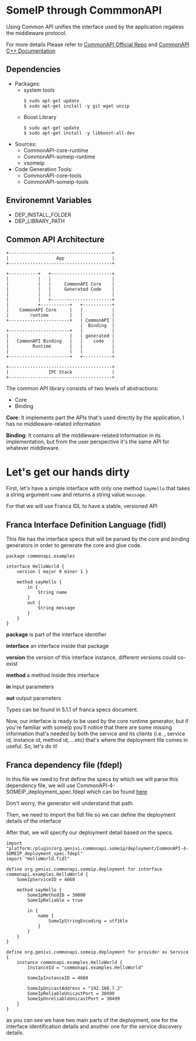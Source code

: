 # SomeIP through CommmonAPI
Using Common API unifies the interface used by the application regaless the middleware protocol.

For more details Please refer to [CommonAPI Official Repo](https://github.com/COVESA/capicxx-core-runtime) and [CommonAPI C++ Documentation](https://covesa.github.io/capicxx-core-tools/)

## Dependencies
- Packages: 
    - system tools
        ```
        $ sudo apt-get update
        $ sudo apt-get install -y git wget unzip
        ```
    - Boost Library
        ```
        $ sudo apt-get update
        $ sudo apt-get install -y libboost-all-dev
        ```
- Sources:
    - CommonAPI-core-runtime
    - CommonAPI-someip-runtime
    - vsomeip
- Code Generation Tools:
    - CommonAPI-core-tools
    - CommonAPI-someip-tools

## Environemnt Variables
- DEP_INSTALL_FOLDER
- DEP_LIBRARY_PATH

## Common API Architecture 

~~~
+---------------------------------------+
|                  App                  |     
+---------------------------------------+

+-----------+   +-----------------------+
|           |   |                       |
|           |   |     CommonAPI Core    |
|           |   |     Generated Code    |
|           |   |                       |
|           |   +-----------------------+
|           +-----------+   +-----------+
|    CommonAPI Core     |   |           |
|        runtime        |   |           |
+-----------------------+   | CommonAPI |
                            |  Binding  |
+-----------------------+   |           |
|                       |   | generated |
|   CommonAPI Binding   |   |    code   |
|         Runtime       |   |           |
|                       |   |           |
+-----------------------+   +-----------+

+---------------------------------------+
|               IPC Stack               |
+---------------------------------------+
~~~

The common API library consists of two levels of abstractions:
- Core
- Binding

**Core**:
It implements part the APIs that's used directly by the application, I has no middleware-related information

**Binding**:
It contains all the middleware-related information in its implementation, but from the user perspective it's the same API for whatever middleware.
<!-- 
## Build Steps
1. Clone the dependencies
2. Get the code generation tools
3. Build dependencies
4. Write your app -->

# Let's get our hands dirty

First, let's have a simple interface with only one method `SayHello` that takes a string argument `name` and returns a string value `message`. 

For that we will use Franca IDL to have a stable, versioned API

## Franca Interface Definition Language (fidl)

This file has the interface specs that will be parsed by the core and binding generators in order to generate the core and glue code.
~~~
package commonapi.examples

interface HelloWorld {
    version { major 0 minor 1 }

    method sayHello {
        in {
            String name
        }
        out {
            String message
        }
    }
}
~~~
**package** is part of the interface identifier

**interface** an interface inside that package 

**version** the version of this interface instance, different versions could co-exist 

**method** a method inside this interface

**in** input parameters

**out** output parameters

Types can be found in 5.1.1 of franca specs document.

Now, our interface is ready to be used by the core runtime generator, but if you're familiar with someip you'll notice that there are some missing information that's needed by both the service and its clients (i.e. , service id, instance id, method id, ...etc) that's where the deployment file comes in useful. So, let's do it!

## Franca dependency file (fdepl)
In this file we need to first define the specs by which we will parse this dependency file, we will use CommonAPI-4-SOMEIP_deployment_spec.fdepl which can be found [here](https://github.com/COVESA/capicxx-someip-tools/blob/master/org.genivi.commonapi.someip/deployment/CommonAPI-4-SOMEIP_deployment_spec.fdepl)

Don't worry, the generator will understand that path.

Then, we need to import the fidl file so we can define the deployment details of the interface

After that, we will specify our deployment detail based on the specs.

~~~
import "platform:/plugin/org.genivi.commonapi.someip/deployment/CommonAPI-4-SOMEIP_deployment_spec.fdepl"
import "HelloWorld.fidl"

define org.genivi.commonapi.someip.deployment for interface commonapi.examples.HelloWorld {
    SomeIpServiceID = 4660

    method sayHello {
        SomeIpMethodID = 30000
        SomeIpReliable = true

        in {
            name {
                SomeIpStringEncoding = utf16le
            }
        }
    }
}

define org.genivi.commonapi.someip.deployment for provider as Service {
    instance commonapi.examples.HelloWorld {
        InstanceId = "commonapi.examples.HelloWorld"

        SomeIpInstanceID = 4660

        SomeIpUnicastAddress = "192.168.7.2"
        SomeIpReliableUnicastPort = 30499
        SomeIpUnreliableUnicastPort = 30499
    }
}
~~~

as you can see we have two main parts of the deployment, one for the interface identification details and another one for the service discovery details.

